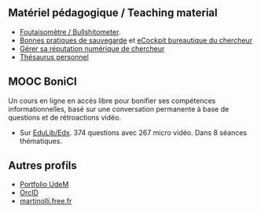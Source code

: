 ## Matériel pédagogique / Teaching material

- [Foutaisomètre / Bullshitometer](https://github.com/pmartinolli/TM-bullshitometer). 
- [Bonnes pratiques de sauvegarde](https://github.com/pmartinolli/TM-Saveorcry) et [eCockpit bureautique du chercheur](https://github.com/pmartinolli/TM-SchoCockpit)
- [Gérer sa réputation numérique de chercheur](https://github.com/pmartinolli/TM-SchoProMa)
- [Thésaurus personnel](https://github.com/pmartinolli/TM-MyThesaurus)

## MOOC BoniCI

Un cours en ligne en accès libre pour bonifier ses compétences informationnelles, basé sur une conversation permanente à base de questions et de rétroactions vidéo. 

- Sur [EduLib/Edx](https://catalogue.edulib.org/fr/cours/BIB-BONICI/). 374 questions avec 267 micro vidéo. Dans 8 séances thématiques.

## Autres profils 

- [Portfolio UdeM](https://portfolio.umontreal.ca/user/view.php?id=22220)
- [OrcID](http://orcid.org/0000-0003-0122-5300)
- [martinolli.free.fr](http://martinolli.free.fr/)


